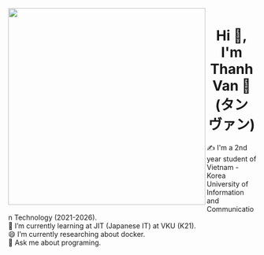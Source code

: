 <img align="left" width="400" src="https://github.githubassets.com/images/modules/profile/profile-first-repo.svg">
<h1 align="center">Hi 👋, I'm Thanh Van 👧 (タン　ヴァン)</h1>



  ✍ I'm a 2nd year student of Vietnam - Korea University of Information and Communication Technology (2021-2026).
<br>
  🌱 I’m currently learning at JIT (Japanese IT) at VKU (K21).
 <br>
  😄 I’m currently researching about docker.
 <br>
  💬 Ask me about programing.
 <br>






